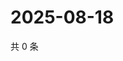 # 2025-08-18

共 0 条

<!-- BEGIN ZHIHUQUESTIONS -->
<!-- 最后更新时间 Mon Aug 18 2025 15:16:31 GMT+0800 (China Standard Time) -->

<!-- END ZHIHUQUESTIONS -->
